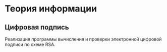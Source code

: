 # Теория информации

## Цифровая подпись

Реализация программы вычисления и проверки электронной цифровой подписи по схеме RSA.


